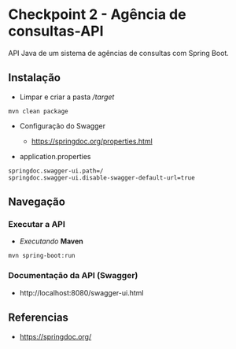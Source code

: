# Checkpoint 2 - Agência de consultas-API

API Java de um sistema de agências de consultas com Spring Boot.

## Instalação

- Limpar e criar a pasta _/target_

```
mvn clean package
```

- Configuração do Swagger

  - https://springdoc.org/properties.html

* application.properties

```
springdoc.swagger-ui.path=/
springdoc.swagger-ui.disable-swagger-default-url=true
```

## Navegação

### Executar a API

- _Executando_ **Maven**

```
mvn spring-boot:run
```

### Documentação da API (Swagger)

- http://localhost:8080/swagger-ui.html

## Referencias

- https://springdoc.org/
